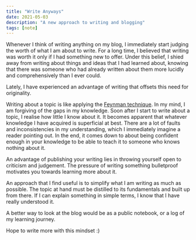 ```yaml
---
title: "Write Anyways"
date: 2021-05-03
description: "A new approach to writing and blogging"
tags: [note]
---
```


Whenever I think of writing anything on my blog, I immediately start judging the worth of what I am about to write. For a long time, I believed that writing was worth it only if I had something new to offer. Under this belief, I shied away from writing about things and ideas that I had learned about, knowing that there was someone who had already written about them more lucidly and comprehensively than I ever could.

Lately, I have experienced an advantage of writing that offsets this need for originality.

Writing about a topic is like applying the [Feynman technique](https://fs.blog/2021/02/feynman-learning-technique/). In my mind, I am forgiving of the gaps in my knowledge. Soon after I start to write about a topic, I realise how little I know about it. It becomes apparent that whatever knowledge I have acquired is superficial at best. There are a lot of faults and inconsistencies in my understanding, which I immediately imagine a reader pointing out. In the end, it comes down to about being confident enough in your knowledge to be able to teach it to someone who knows nothing about it.

An advantage of publishing your writing lies in throwing yourself open to criticism and judgement. The pressure of writing something bulletproof motivates you towards learning more about it.

An approach that I find useful is to simplify what I am writing as much as possible. The topic at hand must be distilled to its fundamentals and built up from there. If I can explain something in simple terms, I know that I have really understood it.

A better way to look at the blog would be as a public notebook, or a log of my learning journey.

Hope to write more with this mindset :)
